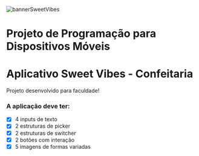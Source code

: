 
![bannerSweetVibes](https://github.com/user-attachments/assets/12199f9e-84df-4bf1-b436-f36d2ee31c89)

# Projeto de Programação para Dispositivos Móveis
# Aplicativo Sweet Vibes - Confeitaria
 Projeto desenvolvido para faculdade!

 ### A aplicação deve ter: 
- [x] 4 inputs de texto
- [x] 2 estruturas de picker
- [x] 2 estruturas de switcher
- [x] 2 botões com interação
- [x] 5 imagens de formas variadas
